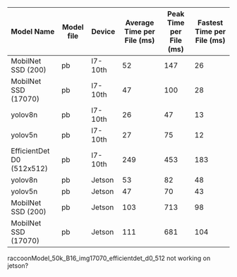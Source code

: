 | Model Name | Model file | Device | Average Time per File (ms) | Peak Time per File (ms) | Fastest Time per File (ms) |
| --- | --- | --- | --- | --- | --- |
| MobilNet SSD (200) | pb | I7-10th |   52 |  147 |   26 |
| MobilNet SSD (17070) | pb | I7-10th |   47 |  100 |   28 |
| yolov8n | pb | I7-10th |   26 |   47 |   13 |
| yolov5n | pb | I7-10th |   27 |   75 |   12 |
| EfficientDet D0 (512x512) | pb | I7-10th |  249 |  453 |  183 |
| yolov8n | pb | Jetson |   53 |   82 |   48 |
| yolov5n | pb | Jetson |   47 |   70 |   43 |
| MobilNet SSD (200) | pb | Jetson |  103 |  713 |   98 |
| MobilNet SSD (17070) | pb | Jetson |  111 |  681 |  104 |


raccoonModel_50k_B16_img17070_efficientdet_d0_512	not working on jetson?